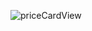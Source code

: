 ![priceCardView](https://github.com/ebcengiz/Price-Card/assets/99767648/553d1b3d-37a7-4532-b62b-14fae411fec7)

